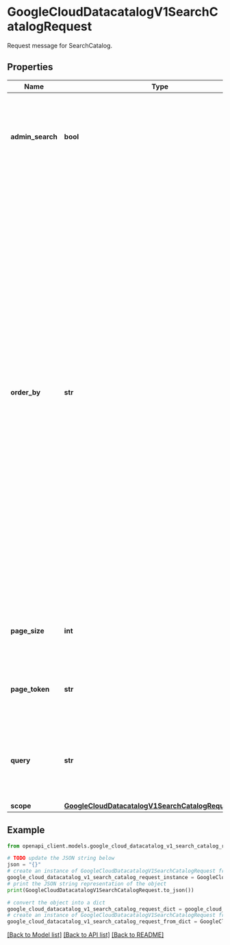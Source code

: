 # GoogleCloudDatacatalogV1SearchCatalogRequest

Request message for SearchCatalog.

## Properties

Name | Type | Description | Notes
------------ | ------------- | ------------- | -------------
**admin_search** | **bool** | Optional. If set, use searchAll permission granted on organizations from &#x60;include_org_ids&#x60; and projects from &#x60;include_project_ids&#x60; instead of the fine grained per resource permissions when filtering the search results. The only allowed &#x60;order_by&#x60; criteria for admin_search mode is &#x60;default&#x60;. Using this flags guarantees a full recall of the search results. | [optional] 
**order_by** | **str** | Specifies the order of results. Currently supported case-sensitive values are: * &#x60;relevance&#x60; that can only be descending * &#x60;last_modified_timestamp [asc|desc]&#x60; with descending (&#x60;desc&#x60;) as default * &#x60;default&#x60; that can only be descending Search queries don&#39;t guarantee full recall. Results that match your query might not be returned, even in subsequent result pages. Additionally, returned (and not returned) results can vary if you repeat search queries. If you are experiencing recall issues and you don&#39;t have to fetch the results in any specific order, consider setting this parameter to &#x60;default&#x60;. If this parameter is omitted, it defaults to the descending &#x60;relevance&#x60;. | [optional] 
**page_size** | **int** | Upper bound on the number of results you can get in a single response. Can&#39;t be negative or 0, defaults to 10 in this case. The maximum number is 1000. If exceeded, throws an \&quot;invalid argument\&quot; exception. | [optional] 
**page_token** | **str** | Optional. Pagination token that, if specified, returns the next page of search results. If empty, returns the first page. This token is returned in the SearchCatalogResponse.next_page_token field of the response to a previous SearchCatalogRequest call. | [optional] 
**query** | **str** | Optional. The query string with a minimum of 3 characters and specific syntax. For more information, see [Data Catalog search syntax](https://cloud.google.com/data-catalog/docs/how-to/search-reference). An empty query string returns all data assets (in the specified scope) that you have access to. A query string can be a simple &#x60;xyz&#x60; or qualified by predicates: * &#x60;name:x&#x60; * &#x60;column:y&#x60; * &#x60;description:z&#x60; | [optional] 
**scope** | [**GoogleCloudDatacatalogV1SearchCatalogRequestScope**](GoogleCloudDatacatalogV1SearchCatalogRequestScope.md) |  | [optional] 

## Example

```python
from openapi_client.models.google_cloud_datacatalog_v1_search_catalog_request import GoogleCloudDatacatalogV1SearchCatalogRequest

# TODO update the JSON string below
json = "{}"
# create an instance of GoogleCloudDatacatalogV1SearchCatalogRequest from a JSON string
google_cloud_datacatalog_v1_search_catalog_request_instance = GoogleCloudDatacatalogV1SearchCatalogRequest.from_json(json)
# print the JSON string representation of the object
print(GoogleCloudDatacatalogV1SearchCatalogRequest.to_json())

# convert the object into a dict
google_cloud_datacatalog_v1_search_catalog_request_dict = google_cloud_datacatalog_v1_search_catalog_request_instance.to_dict()
# create an instance of GoogleCloudDatacatalogV1SearchCatalogRequest from a dict
google_cloud_datacatalog_v1_search_catalog_request_from_dict = GoogleCloudDatacatalogV1SearchCatalogRequest.from_dict(google_cloud_datacatalog_v1_search_catalog_request_dict)
```
[[Back to Model list]](../README.md#documentation-for-models) [[Back to API list]](../README.md#documentation-for-api-endpoints) [[Back to README]](../README.md)


